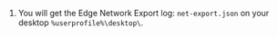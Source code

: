 1. You will get the Edge Network Export log: `net-export.json` on your desktop `%userprofile%\desktop\`.
